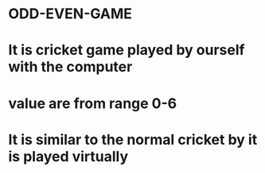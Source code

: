 # ODD-EVEN-GAME
# It is cricket game played by ourself with the computer 
# value are from range 0-6
# It is similar to the normal cricket by it is played virtually 
